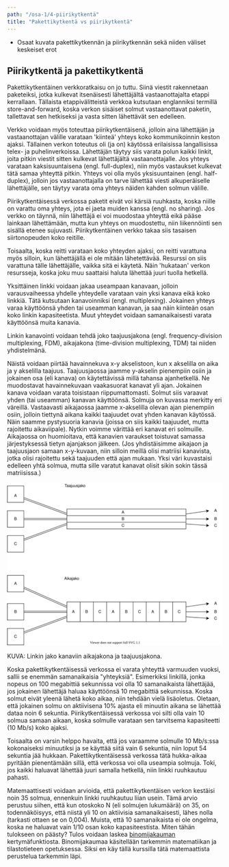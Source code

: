```yaml
---
path: "/osa-1/4-piirikytkentä"
title: "Pakettikytkentä vs piirikytkentä"
---
```

<text-box variant='learningObjectives' name='Oppimistavoitteet'>

* Osaat kuvata pakettikytkennän ja piirikytkennän sekä niiden väliset keskeiset erot

</text-box>

## Piirikytkentä ja pakettikytkentä

Pakettikytkentäinen verkkoratkaisu on jo tuttu. Siinä viestit rakennetaan paketeiksi, jotka kulkevat itsenäisesti lähettäjältä vastaanottajalta etappi kerrallaan. Tällaista etappivälitteistä verkkoa kutsutaan englanniksi termillä store-and-forward, koska verkon sisäiset solmut vastaanottavat paketin, tallettavat sen hetkiseksi ja vasta sitten lähettävät sen edelleen.

Verkko voidaan myös toteuttaa piirikytkentäisenä, jolloin aina lähettäjän ja vastaanottajan välille varataan 'kiinteä' yhteys koko kommunikoinnin keston ajaksi. Tällainen verkon toteutus oli (ja on) käytössä erilaisissa langallisissa telex- ja puhelinverkoissa. Lähettäjän täytyy siis varata polun kaikki linkit, joita pitkin viestit sitten kulkevat lähettäjältä vastaanottajalle. Jos yhteys varataan kaksisuuntaisena (engl. full-duplex), niin myös vastaukset kulkevat tätä samaa yhteyttä pitkin. Yhteys voi olla myös yksisuuntainen (engl. half-duplex), jolloin jos vastaanottajalla on tarve lähettää viesti alkuperäiselle lähettäjälle, sen täytyy varata oma yhteys näiden kahden solmun välille.

Piirikytkentäisessä verkossa paketit eivät voi kärsiä ruuhkasta, koska niille on varattu oma yhteys, jota ei jaeta muiden kanssa (engl. no sharing). Jos verkko on täynnä, niin lähettäjä ei voi muodostaa yhteyttä eikä pääse lainkaan lähettämään, mutta kun yhteys on muodostettu, niin liikennöinti sen sisällä etenee sujuvasti. Piirikytkentäinen verkko takaa siis tasaisen siirtonopeuden koko reitille.

Toisaalta, koska reitti varataan koko yhteyden ajaksi, on reitti varattuna myös silloin, kun lähettäjällä ei ole mitään lähetettävää. Resurssi on siis varattuna tälle lähettäjälle, vaikka sitä ei käytetä. Näin 'hukataan' verkon resursseja, koska joku muu saattaisi haluta lähettää juuri tuolla hetkellä.

Yksittäinen linkki voidaan jakaa useampaan kanavaan, jolloin varausvaiheessa yhdelle yhteydelle varataan vain yksi kanava eikä koko linkkiä. Tätä kutsutaan kanavoinniksi (engl. multiplexing). Jokainen yhteys varaa käyttöönsä yhden tai useamman kanavan, ja saa näin kiinteän osan koko linkin kapasiteetista. Muut yhteydet voidaan samanaikaisesti varata käyttöönsä muita kanavia.

Linkin kanavointi voidaan tehdä joko taajuusjakona (engl. frequency-division multiplexing, FDM), aikajakona (time-division multiplexing, TDM) tai niiden yhdistelmänä.

Näistä voidaan piirtää havainnekuva x-y akselistoon, kun x akselilla on aika ja y akselilla taajuus. Taajuusjaossa jaamme y-akselin pienempiin osiin ja jokainen osa (eli kanava) on käytettävissä millä tahansa ajanhetkellä. Ne muodostavat havainnekuvaan vaakasuorat kanavat yli ajan. Jokainen kanava voidaan varata toisistaan riippumattomasti. Solmut siis varaavat yhden (tai useamman) kanavan käyttöönsä. Solmuja on kuvassa merkitty eri väreillä. Vastaavasti aikajaossa jaamme x-akselilla olevan ajan pienempiin osiin, jolloin tiettynä aikana kaikki taajuudet ovat yhden kanavan käytössä. Näin saamme pystysuoria kanavia (joissa on siis kaikki taajuudet, mutta rajoitettu aikaviipale). Nytkin voimme värittää eri kanavat eri solmuille. Aikajaossa on huomioitava, että kanavien varaukset toistuvat samassa järjestyksessä tietyn ajanjakson jälkeen.  (Jos yhdistäisimme aikajaon ja taajuusjaon samaan x-y-kuvaan, niin silloin meillä olisi matriisi kanavista, jotka olisi rajoitettu sekä taajuuden että ajan mukaan. Yksi väri kuvastaisi edelleen yhtä solmua, mutta sille varatut kanavat olisit sikin sokin tässä matriisissa.)

<img src="../img/1-4-aikajako-vs-taajuusjako.svg" alt="">

KUVA:  Linkin jako kanaviin aikajakona ja taajuusjakona.


Koska pakettikytkentäisessä verkossa ei varata yhteyttä varmuuden vuoksi, sallii se enemmän samanaikaisia "yhteyksiä". Esimerkiksi linkillä, jonka nopeus on 100 megabittiä sekunnissa voi olla 10 samanaikaista lähettäjää, jos jokainen lähettäjä haluaa käyttöönsä 10 megabittiä sekunnissa. Koska solmut eivät yleenä lähetä koko aikaa, niin tehdään vielä lisäoletus. Oletaan, että jokainen solmu on aktiivisena 10% ajasta eli minuutin aikana se lähettää dataa noin 6 sekuntia. Piirikytkentäisessä verkossa voi silti olla vain 10 solmua samaan aikaan, koska solmulle varataan sen tarvitsema kapasiteetti (10 Mb/s) koko ajaksi.

Toisaalta on varsin helppo havaita, että jos varaamme solmulle 10 Mb/s:ssa kokonaiseksi minuutiksi ja se käyttää siitä vain 6 sekuntia, niin loput 54 sekuntia jää hukkaan. Pakettikytkentäisessä verkossa tätä hukka-aikaa pyritään pienentämään sillä, että verkossa voi olla useampia solmuja. Toki, jos kaikki haluavat lähettää juuri samalla hetkellä, niin linkki ruuhkautuu pahasti.

Matemaattisesti voidaan arvioida, että pakettikytkentäisen verkon kestäisi noin 35 solmua, ennenkuin linkki ruuhkautuu liian usein. Tämä arvio perustuu siihen, että kun otoskoko N (eli solmujen lukumäärä) on 35, on todennäköisyys, että niistä yli 10 on aktiivisia samanaikaisesti, lähes nolla (tarkasti ottaen se on 0,004). Muista, että 10 samanaikaista ei ole ongelma, koska ne haluavat vain 1/10 osan koko kapasiteestista. Miten tähän tulokseen on päästy? Tulos voidaan laskea [binomijakauman](https://fi.wikipedia.org/wiki/Binomijakauma) kertymäfunktiosta. Binomijakaumaa käsitellään tarkemmin matematiikan ja tilastotieteen opetuksessa. Siksi en käy tällä kurssilla tätä matemaattista perustelua tarkemmin läpi.


<quiz id="afdef299-8c0d-419b-8502-e87c00c61a84"></quiz>







